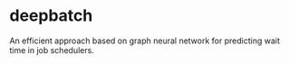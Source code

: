 # deepbatch
An efficient approach based on graph neural network for predicting wait time in job schedulers.
